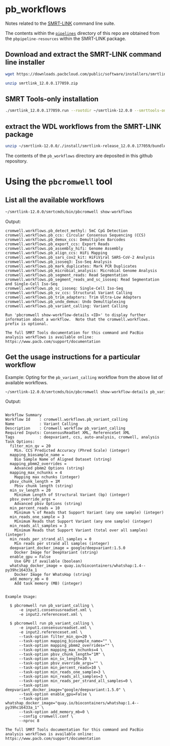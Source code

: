 # pb_workflows


Notes related to the [SMRT-LINK](https://www.pacb.com/support/software-downloads/) command line suite.

The contents within the [`pipelines`](pipelines/) directory of this repo are obtained from the `pbpipeline-resources` within the SMRT-LINK package.


## Download and extract the SMRT-LINK command line installer


```bash
wget https://downloads.pacbcloud.com/public/software/installers/smrtlink_12.0.0.177059.zip

unzip smrtlink_12.0.0.177059.zip
```

## SMRT Tools-only installation


```bash
./smrtlink_12.0.0.177059.run --rootdir ~/smrtlink-12.0.0 --smrttools-only
```

## extract the WDL workflows from the SMRT-LINK package


```bash
unzip ~/smrtlink-12.0.0/./install/smrtlink-release_12.0.0.177059/bundles/smrttools/install/smrttools-release_12.0.0.177059/private/pacbio/pbpipeline-resources/wdl.zip -d ~/smrtlink-12.0.0/pb_workflows
```

The contents of the `pb_workflows` directory are deposited in this github repository.



# Using the `pbcromwell` tool


## List all the available workflows


```bash
~/smrtlink-12.0.0/smrtcmds/bin/pbcromwell show-workflows
```


Output:

```
cromwell.workflows.pb_detect_methyl: 5mC CpG Detection
cromwell.workflows.pb_ccs: Circular Consensus Sequencing (CCS)
cromwell.workflows.pb_demux_ccs: Demultiplex Barcodes
cromwell.workflows.pb_export_ccs: Export Reads
cromwell.workflows.pb_assembly_hifi: Genome Assembly
cromwell.workflows.pb_align_ccs: HiFi Mapping
cromwell.workflows.pb_sars_cov2_kit: HiFiViral SARS-CoV-2 Analysis
cromwell.workflows.pb_isoseq3: Iso-Seq Analysis
cromwell.workflows.pb_mark_duplicates: Mark PCR Duplicates
cromwell.workflows.pb_microbial_analysis: Microbial Genome Analysis
cromwell.workflows.pb_segment_reads: Read Segmentation
cromwell.workflows.pb_segment_reads_and_sc_isoseq: Read Segmentation and Single-Cell Iso-Seq
cromwell.workflows.pb_sc_isoseq: Single-Cell Iso-Seq
cromwell.workflows.pb_sv_ccs: Structural Variant Calling
cromwell.workflows.pb_trim_adapters: Trim Ultra-Low Adapters
cromwell.workflows.pb_undo_demux: Undo Demultiplexing
cromwell.workflows.pb_variant_calling: Variant Calling

Run 'pbcromwell show-workflow-details <ID>' to display further
information about a workflow.  Note that the cromwell.workflows.
prefix is optional.

The full SMRT Tools documentation for this command and PacBio
analysis workflows is available online:
https://www.pacb.com/support/documentation

```


## Get the usage instructions for a particular workflow

Example: 
Opting for the `pb_variant_calling` workflow from the above list of available workflows.


```bash
~/smrtlink-12.0.0/smrtcmds/bin/pbcromwell show-workflow-details pb_variant_calling
```

Output:

```

Workflow Summary
Workflow Id    : cromwell.workflows.pb_variant_calling
Name           : Variant Calling
Description    : Cromwell workflow pb_variant_calling
Required Inputs: ConsensusReadSet XML, ReferenceSet XML
Tags           : deepvariant, ccs, auto-analysis, cromwell, analysis 
Task Options:
  filter_min_qv = 20
    Min. CCS Predicted Accuracy (Phred Scale) (integer)
  mapping_biosample_name = 
    Bio Sample Name of Aligned Dataset (string)
  mapping_pbmm2_overrides = 
    Advanced pbmm2 Options (string)
  mapping_max_nchunks = 4
    Mapping max nchunks (integer)
  pbsv_chunk_length = 1M
    Pbsv chunk length (string)
  min_sv_length = 20
    Minimum Length of Structural Variant (bp) (integer)
  pbsv_override_args = 
    Advanced pbsv Options (string)
  min_percent_reads = 10
    Minimum % of Reads that Support Variant (any one sample) (integer)
  min_reads_one_sample = 3
    Minimum Reads that Support Variant (any one sample) (integer)
  min_reads_all_samples = 3
    Minimum Reads that Support Variant (total over all samples) (integer)
  min_reads_per_strand_all_samples = 0
    Min reads per strand all samples (integer)
  deepvariant_docker_image = google/deepvariant:1.5.0
    Docker Image for DeepVariant (string)
  enable_gpu = False
    Use GPU if available (boolean)
  whatshap_docker_image = quay.io/biocontainers/whatshap:1.4--py39hc16433a_1
    Docker Image for WhatsHap (string)
  add_memory_mb = 0
    Add task memory (MB) (integer)


Example Usage:

  $ pbcromwell run pb_variant_calling \
      -e input1.consensusreadset.xml \
      -e input2.referenceset.xml \

  $ pbcromwell run pb_variant_calling \
      -e input1.consensusreadset.xml \
      -e input2.referenceset.xml \
      --task-option filter_min_qv=20 \
      --task-option mapping_biosample_name="" \
      --task-option mapping_pbmm2_overrides="" \
      --task-option mapping_max_nchunks=4 \
      --task-option pbsv_chunk_length="1M" \
      --task-option min_sv_length=20 \
      --task-option pbsv_override_args="" \
      --task-option min_percent_reads=10 \
      --task-option min_reads_one_sample=3 \
      --task-option min_reads_all_samples=3 \
      --task-option min_reads_per_strand_all_samples=0 \
      --task-option deepvariant_docker_image="google/deepvariant:1.5.0" \
      --task-option enable_gpu=False \
      --task-option whatshap_docker_image="quay.io/biocontainers/whatshap:1.4--py39hc16433a_1" \
      --task-option add_memory_mb=0 \
      --config cromwell.conf \
      --nproc 8

The full SMRT Tools documentation for this command and PacBio
analysis workflows is available online:
https://www.pacb.com/support/documentation

```
